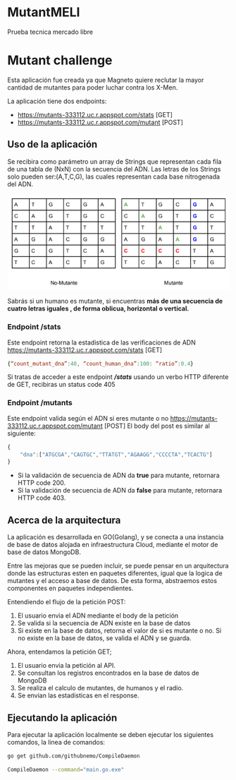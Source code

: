 # MutantMELI
Prueba tecnica mercado libre

# Mutant challenge

Esta aplicación fue creada ya que Magneto quiere reclutar la mayor cantidad de mutantes para poder luchar contra los X-Men.

La aplicación tiene dos endpoints:

- https://mutants-333112.uc.r.appspot.com/stats [GET]
- https://mutants-333112.uc.r.appspot.com/mutant [POST]

## Uso de la aplicación
Se recibira como parámetro un array de Strings que representan cada fila de una tabla de (NxN) con la secuencia del ADN. Las letras de los Strings solo pueden ser:(A,T,C,G), las cuales representan cada base nitrogenada del ADN.

![Table Image](https://github.com/viniciusfeitosa/matrix_mutante/blob/master/images/table.png)

Sabrás si un humano es mutante, si encuentras **más de una secuencia de cuatro letras
iguales , de forma oblicua, horizontal o vertical.**


### Endpoint /stats

Este endpoint retorna la estadistica de las verificaciones de ADN
https://mutants-333112.uc.r.appspot.com/stats  [GET]
```javascript
{“count_mutant_dna”:40, “count_human_dna”:100: “ratio”:0.4}
```
Si tratas de acceder a este endpoint ***/stats*** usando un verbo HTTP diferente de GET, recibiras un status code 405

### Endpoint /mutants

Este endpoint valida según el ADN si eres mutante o no
https://mutants-333112.uc.r.appspot.com/mutant [POST]
El body del post es similar al siguiente:
```javascript
{ 
	"dna":["ATGCGA","CAGTGC","TTATGT","AGAAGG","CCCCTA","TCACTG"] 
}
```

 - Si la validación de secuencia de ADN da **true** para mutante, retornara HTTP code 200. 
 - Si la validación de secuencia de ADN da **false** para mutante, retornara HTTP code 403. 

## Acerca de la arquitectura

La aplicación es desarrollada en GO(Golang), y se conecta a una instancia de base de datos alojada en infraestructura Cloud, mediante el motor de base de datos MongoDB.

Entre las mejoras que se pueden incluir, se puede pensar en un arquitectura donde las estructuras esten en paquetes diferentes, igual que la logica de mutantes y el acceso a base de datos. De esta forma, abstraemos estos componentes en paquetes independientes.

Entendiendo el flujo de la petición POST:

 1. El usuario envia el ADN mediante el body de la petición
 2. Se valida si la secuencia de ADN existe en la base de datos
 3. Si existe en la base de datos, retorna el valor de si es mutante o no. Si no existe en la base de datos, se valida el ADN y se guarda.

Ahora, entendamos la petición GET;
1. El usuario envia la petición al API.
2. Se consultan los registros encontrados en la base de datos de MongoDB
3. Se realiza el calculo de mutantes, de humanos y el radio.
4. Se envian las estadisticas en el response.

## Ejecutando la aplicación

Para ejecutar la aplicación localmente se deben ejecutar los siguientes comandos, la linea de comandos:
```bash
go get github.com/githubnemo/CompileDaemon
``` 

```bash
CompileDaemon --command="main.go.exe"
``` 
